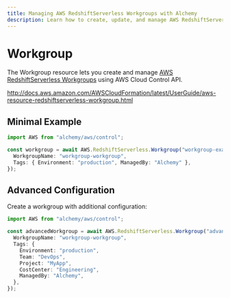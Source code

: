 ```yaml
---
title: Managing AWS RedshiftServerless Workgroups with Alchemy
description: Learn how to create, update, and manage AWS RedshiftServerless Workgroups using Alchemy Cloud Control.
---
```


# Workgroup

The Workgroup resource lets you create and manage [AWS RedshiftServerless Workgroups](https://docs.aws.amazon.com/redshiftserverless/latest/userguide/) using AWS Cloud Control API.

http://docs.aws.amazon.com/AWSCloudFormation/latest/UserGuide/aws-resource-redshiftserverless-workgroup.html

## Minimal Example

```ts
import AWS from "alchemy/aws/control";

const workgroup = await AWS.RedshiftServerless.Workgroup("workgroup-example", {
  WorkgroupName: "workgroup-workgroup",
  Tags: { Environment: "production", ManagedBy: "Alchemy" },
});
```

## Advanced Configuration

Create a workgroup with additional configuration:

```ts
import AWS from "alchemy/aws/control";

const advancedWorkgroup = await AWS.RedshiftServerless.Workgroup("advanced-workgroup", {
  WorkgroupName: "workgroup-workgroup",
  Tags: {
    Environment: "production",
    Team: "DevOps",
    Project: "MyApp",
    CostCenter: "Engineering",
    ManagedBy: "Alchemy",
  },
});
```

